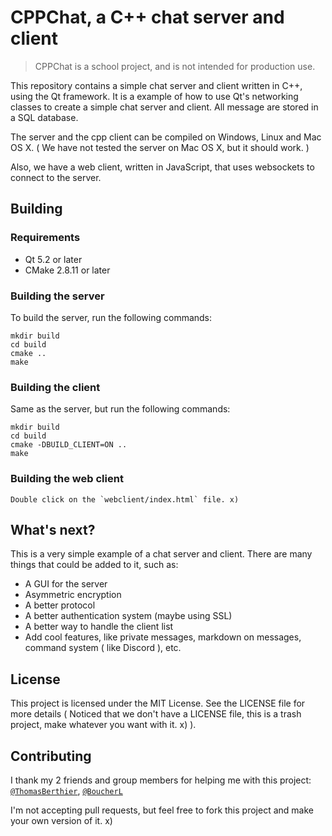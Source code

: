 # CPPChat, a C++ chat server and client

> CPPChat is a school project, and is not intended for production use.

This repository contains a simple chat server and client written in C++, using the Qt framework.
It is a example of how to use Qt's networking classes to create a simple chat server and client. All message are stored in a SQL database.

The server and the cpp client can be compiled on Windows, Linux and Mac OS X. ( We have not tested the server on Mac OS X, but it should work. )

Also, we have a web client, written in JavaScript, that uses websockets to connect to the server.

## Building

### Requirements

* Qt 5.2 or later
* CMake 2.8.11 or later

### Building the server

To build the server, run the following commands:

    mkdir build
    cd build
    cmake ..
    make

### Building the client

Same as the server, but run the following commands:

    mkdir build
    cd build
    cmake -DBUILD_CLIENT=ON ..
    make

### Building the web client
    Double click on the `webclient/index.html` file. x)

## What's next?

This is a very simple example of a chat server and client. There are many things that could be added to it, such as:

* A GUI for the server
* Asymmetric encryption
* A better protocol
* A better authentication system (maybe using SSL)
* A better way to handle the client list
* Add cool features, like private messages, markdown on messages, command system ( like Discord ), etc.

## License

This project is licensed under the MIT License. See the LICENSE file for more details ( Noticed that we don't have a LICENSE file, this is a trash project, make whatever you want with it. x) ).

## Contributing

I thank my 2 friends and group members for helping me with this project: [`@ThomasBerthier`]( https://github.com/ThomasBerthier ), [`@BoucherL`]( https://github.com/BoucherL )

I'm not accepting pull requests, but feel free to fork this project and make your own version of it. x)
